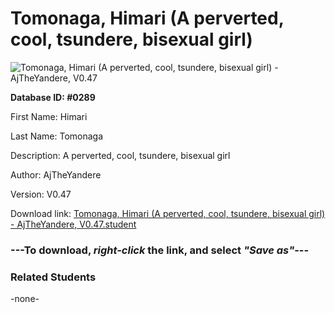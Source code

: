 # Tomonaga, Himari (A perverted, cool, tsundere, bisexual girl)

<img src="Files/Tomonaga, Himari (A perverted, cool, tsundere, bisexual girl).png" title="Tomonaga, Himari (A perverted, cool, tsundere, bisexual girl) - AjTheYandere, V0.47">

**Database ID: #0289**

First Name: Himari

Last Name: Tomonaga

Description: A perverted, cool, tsundere, bisexual girl

Author: AjTheYandere

Version: V0.47

Download link: <a href="https://raw.githubusercontent.com/Arbiter1223/Daigaku-Gurashi-Custom-Students/master/Files/Student Files/Tomonaga%2C%20Himari%20(A%20perverted%2C%20cool%2C%20tsundere%2C%20bisexual%20girl)%20-%20AjTheYandere%2C%20V0.47.student">Tomonaga, Himari (A perverted, cool, tsundere, bisexual girl) - AjTheYandere, V0.47.student</a>

### ---**To download, _right-click_ the link, and select _"Save as"_**---

### Related Students

-none-
